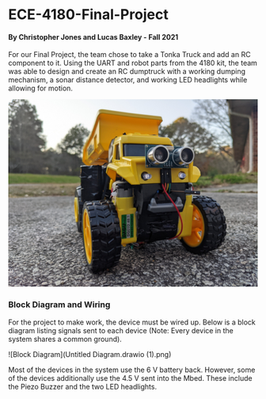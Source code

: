 # ECE-4180-Final-Project
#### By Christopher Jones and Lucas Baxley - Fall 2021

For our Final Project, the team chose to take a Tonka Truck and add an RC component to it. Using the UART and robot parts from the 4180 kit, the team was able to design and create an RC dumptruck with a working dumping mechanism, a sonar distance detector, and working LED headlights while allowing for motion.

![Dump Truck](dump_truck_photo.jpg)

### Block Diagram and Wiring

For the project to make work, the device must be wired up. Below is a block diagram listing signals sent to each device (Note: Every device in the system shares a common ground).

![Block Diagram](Untitled Diagram.drawio (1).png)

Most of the devices in the system use the 6 V battery back. However, some of the devices additionally use the 4.5 V sent into the Mbed. These include the Piezo Buzzer and the two LED headlights.


